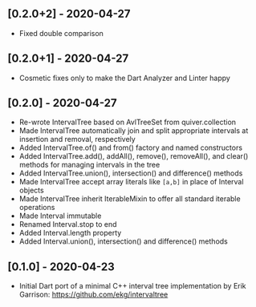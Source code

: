 ## [0.2.0+2] - 2020-04-27

* Fixed double comparison

## [0.2.0+1] - 2020-04-27

* Cosmetic fixes only to make the Dart Analyzer and Linter happy

## [0.2.0] - 2020-04-27

* Re-wrote IntervalTree based on AvlTreeSet from quiver.collection
* Made IntervalTree automatically join and split appropriate intervals at
  insertion and removal, respectively
* Added IntervalTree.of() and from() factory and named constructors
* Added IntervalTree.add(), addAll(), remove(), removeAll(), and clear()
  methods for managing intervals in the tree
* Added IntervalTree.union(), intersection() and difference() methods
* Made IntervalTree accept array literals like `[a,b]` in place of Interval
  objects
* Made IntervalTree inherit IterableMixin<Interval> to offer all standard
  iterable operations
* Made Interval immutable
* Renamed Interval.stop to end
* Added Interval.length property
* Added Interval.union(), intersection() and difference() methods

## [0.1.0] - 2020-04-23

* Initial Dart port of a minimal C++ interval tree implementation
  by Erik Garrison: https://github.com/ekg/intervaltree
